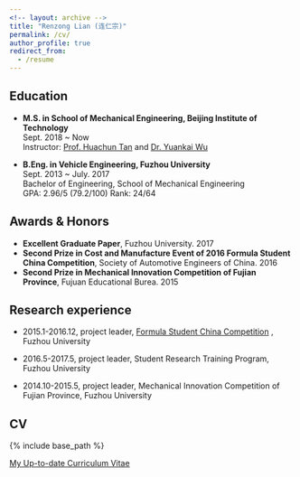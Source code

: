```yaml
---
<!-- layout: archive -->
title: "Renzong Lian (连仁宗)"
permalink: /cv/
author_profile: true
redirect_from:
  - /resume
---
```


## Education

* **M.S. in School of Mechanical Engineering, Beijing Institute of Technology**  
  Sept. 2018 ~ Now  
  Instructor: [Prof. Huachun Tan](https://tc.seu.edu.cn/2019/1022/c25722a291907/page.htm) and [Dr. Yuankai Wu](http://Kaimaoge.github.io/)

  
* **B.Eng. in Vehicle Engineering, Fuzhou University**  
  Sept. 2013 ~ July. 2017     
  Bachelor of Engineering, School of Mechanical Engineering  
  GPA: 2.96/5 (79.2/100)  Rank: 24/64  


## Awards & Honors

* **Excellent Graduate Paper**, Fuzhou University. 2017
* **Second Prize in Cost and Manufacture Event of 2016 Formula Student China Competition**, Society of Automotive Engineers of China. 2016
* **Second Prize in Mechanical Innovation Competition of Fujian Province**, Fujuan Educational Burea. 2015


## Research experience

* 2015.1-2016.12, project leader, [Formula Student China Competition](http://www.formulastudent.com.cn/) , Fuzhou University

* 2016.5-2017.5, project leader, Student Research Training Program, Fuzhou University

* 2014.10-2015.5, project leader, Mechanical Innovation Competition of Fujian Province, Fuzhou University

## CV
{% include base_path %}

[My Up-to-date Curriculum Vitae](http://lryz0612.github.io/files/LRZ.pdf)

